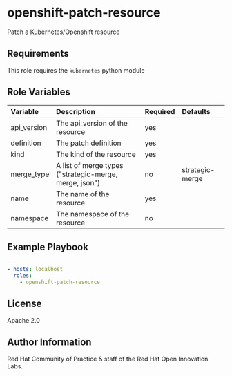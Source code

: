 openshift-patch-resource
========================

Patch a Kubernetes/Openshift resource

Requirements
------------

This role requires the `kubernetes` python module

Role Variables
--------------

| Variable | Description | Required | Defaults |
| :------- | :---------- | :------- | :------- |
| api_version | The api_version of the resource | yes ||
| definition | The patch definition | yes ||
| kind | The kind of the resource | yes ||
| merge_type | A list of merge types ("strategic-merge, merge, json") | no | strategic-merge |
| name | The name of the resource | yes ||
| namespace | The namespace of the resource | no ||

Example Playbook
----------------

```yaml
---
- hosts: localhost
  roles:
    - openshift-patch-resource
```

License
-------

Apache 2.0

Author Information
------------------

Red Hat Community of Practice & staff of the Red Hat Open Innovation Labs.
